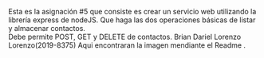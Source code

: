 Esta es la asignación #5 que consiste es crear un servicio web utilizando la librería express de nodeJS. 
Que haga las dos operaciones básicas de listar y almacenar contactos.  
Debe permite POST, GET y DELETE de contactos.
Brian Dariel Lorenzo Lorenzo(2019-8375) Aqui encontraran la imagen mendiante el Readme .

